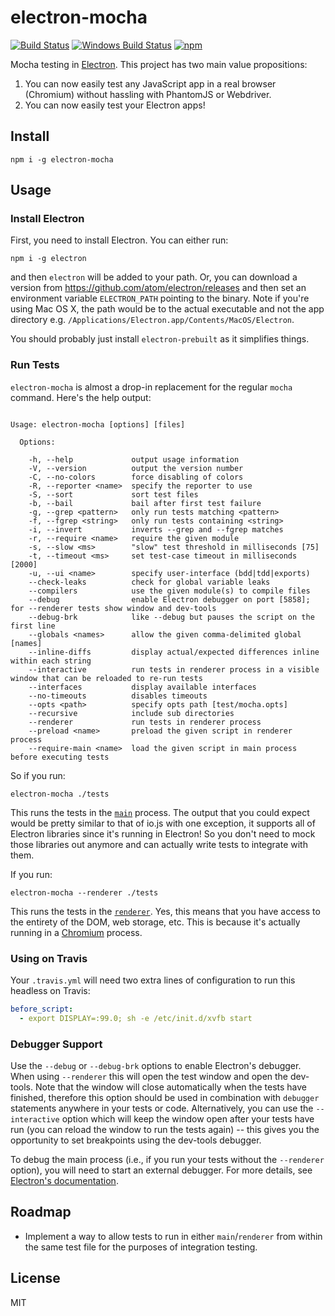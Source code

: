 electron-mocha
==============
[![Build Status](https://travis-ci.org/jprichardson/electron-mocha.svg?branch=master)](https://travis-ci.org/jprichardson/electron-mocha)
[![Windows Build Status](https://ci.appveyor.com/api/projects/status/github/jprichardson/electron-mocha?branch=master&svg=true)](https://ci.appveyor.com/project/jprichardson/electron-mocha)
[![npm](https://img.shields.io/npm/v/electron-mocha.svg?maxAge=2592000)]()

Mocha testing in [Electron](http://electron.atom.io/). This project has
two main value propositions:

1. You can now easily test any JavaScript app in a real browser (Chromium)
without hassling with PhantomJS or Webdriver.
2. You can now easily test your Electron apps!


Install
-------

    npm i -g electron-mocha


Usage
-----

### Install Electron

First, you need to install Electron. You can either run:

    npm i -g electron

and then `electron` will be added to your path. Or, you
can download a version from https://github.com/atom/electron/releases and
then set an environment variable `ELECTRON_PATH` pointing to the binary.
Note if you're using Mac OS X, the path would be to the actual executable
and not the app directory e.g. `/Applications/Electron.app/Contents/MacOS/Electron`.

You should probably just install `electron-prebuilt` as it simplifies things.


### Run Tests

`electron-mocha` is almost a drop-in replacement for the regular `mocha` command.
Here's the help output:

```

Usage: electron-mocha [options] [files]

  Options:

    -h, --help             output usage information
    -V, --version          output the version number
    -C, --no-colors        force disabling of colors
    -R, --reporter <name>  specify the reporter to use
    -S, --sort             sort test files
    -b, --bail             bail after first test failure
    -g, --grep <pattern>   only run tests matching <pattern>
    -f, --fgrep <string>   only run tests containing <string>
    -i, --invert           inverts --grep and --fgrep matches
    -r, --require <name>   require the given module
    -s, --slow <ms>        "slow" test threshold in milliseconds [75]
    -t, --timeout <ms>     set test-case timeout in milliseconds [2000]
    -u, --ui <name>        specify user-interface (bdd|tdd|exports)
    --check-leaks          check for global variable leaks
    --compilers            use the given module(s) to compile files
    --debug                enable Electron debugger on port [5858]; for --renderer tests show window and dev-tools
    --debug-brk            like --debug but pauses the script on the first line
    --globals <names>      allow the given comma-delimited global [names]
    --inline-diffs         display actual/expected differences inline within each string
    --interactive          run tests in renderer process in a visible window that can be reloaded to re-run tests
    --interfaces           display available interfaces
    --no-timeouts          disables timeouts
    --opts <path>          specify opts path [test/mocha.opts]
    --recursive            include sub directories
    --renderer             run tests in renderer process
    --preload <name>       preload the given script in renderer process
    --require-main <name>  load the given script in main process before executing tests

```

So if you run:

    electron-mocha ./tests

This runs the tests in the [`main`](https://github.com/atom/electron/blob/master/docs/tutorial/quick-start.md#main-process)
process. The output that you could expect would be pretty similar to that of io.js with one exception,
it supports all of Electron libraries since it's running
in Electron! So you don't need to mock those libraries out anymore and can actually write tests to integrate with them.

If you run:

    electron-mocha --renderer ./tests

This runs the tests in the [`renderer`](https://github.com/atom/electron/blob/master/docs/tutorial/quick-start.md#main-process).
Yes, this means that you have access to the entirety of the DOM, web storage, etc. This is because it's actually
running in a [Chromium](https://en.wikipedia.org/wiki/Chromium_(web_browser)) process.

### Using on Travis

Your `.travis.yml` will need two extra lines of configuration to run this headless on Travis:

```yaml
before_script:
  - export DISPLAY=:99.0; sh -e /etc/init.d/xvfb start
```

###  Debugger Support

Use the `--debug` or `--debug-brk` options to enable Electron's debugger. When using `--renderer` this will open the test window and open the dev-tools. Note that the window will close automatically when the tests have finished, therefore this option should be used in combination with `debugger` statements anywhere in your tests or code. Alternatively, you can use the `--interactive` option which will keep the window open after your tests have run (you can reload the window to run the tests again) -- this gives you the opportunity to set breakpoints using the dev-tools debugger.

To debug the main process (i.e., if you run your tests without the `--renderer` option), you will need to start an external debugger. For more details, see [Electron's documentation](http://electron.atom.io/docs/tutorial/debugging-main-process/).

Roadmap
-------
- Implement a way to allow tests to run in either `main`/`renderer` from within
the same test file for the purposes of integration testing.


License
-------

MIT
